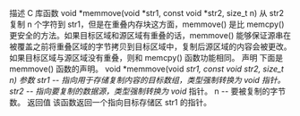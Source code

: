 描述
C 库函数 void *memmove(void *str1, const void *str2, size_t n) 从 str2 复制 n 个字符到 str1，但是在重叠内存块这方面，memmove() 是比 memcpy() 更安全的方法。如果目标区域和源区域有重叠的话，memmove() 能够保证源串在被覆盖之前将重叠区域的字节拷贝到目标区域中，复制后源区域的内容会被更改。如果目标区域与源区域没有重叠，则和 memcpy() 函数功能相同。
声明
下面是 memmove() 函数的声明。
void *memmove(void *str1, const void *str2, size_t n)
参数
str1 -- 指向用于存储复制内容的目标数组，类型强制转换为 void* 指针。
str2 -- 指向要复制的数据源，类型强制转换为 void* 指针。
n -- 要被复制的字节数。
返回值
该函数返回一个指向目标存储区 str1 的指针。